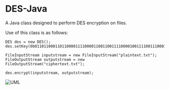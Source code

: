 # DES-Java
A Java class designed to perform DES encryption on files.

Use of this class is as follows:
```
DES des = new DES();
des.setKey(0b0110110001101100001111000011001100111100001001111001110001101010L);

FileInputStream inputstream = new FileInputStream("plaintext.txt");
FileOutputStream outputstream = new FileOutputStream("ciphertext.txt");
			
des.encrypt(inputstream, outputstream);
```

![UML](http://url/to/img.png)
